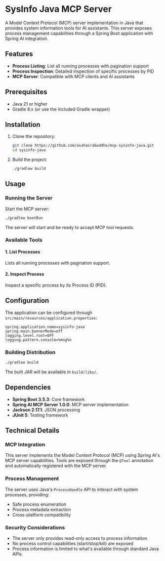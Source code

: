 # SysInfo Java MCP Server

A Model Context Protocol (MCP) server implementation in Java that provides system information tools for AI assistants. This server exposes process management capabilities through a Spring Boot application with Spring AI integration.

## Features

- **Process Listing**: List all running processes with pagination support
- **Process Inspection**: Detailed inspection of specific processes by PID
- **MCP Server**: Compatible with MCP clients and AI assistants

## Prerequisites

- Java 21 or higher
- Gradle 8.x (or use the included Gradle wrapper)

## Installation

1. Clone the repository:
   ```bash
   git clone https://github.com/asahasrabuddhe/mcp-sysinfo-java.git
   cd sysinfo-java
   ```

2. Build the project:
   ```bash
   ./gradlew build
   ```

## Usage

### Running the Server

Start the MCP server:
```bash
./gradlew bootRun
```

The server will start and be ready to accept MCP tool requests.

### Available Tools

#### 1. List Processes
Lists all running processes with pagination support.

#### 2. Inspect Process
Inspect a specific process by its Process ID (PID).

## Configuration

The application can be configured through `src/main/resources/application.properties`:

```properties
spring.application.name=sysinfo-java
spring.main.bannerMode=off
logging.level.root=OFF
logging.pattern.console=%msg%n
```

### Building Distribution

```bash
./gradlew build
```

The built JAR will be available in `build/libs/`.

## Dependencies

- **Spring Boot 3.5.3**: Core framework
- **Spring AI MCP Server 1.0.0**: MCP server implementation
- **Jackson 2.17.1**: JSON processing
- **JUnit 5**: Testing framework

## Technical Details

### MCP Integration

This server implements the Model Context Protocol (MCP) using Spring AI's MCP server capabilities. Tools are exposed through the `@Tool` annotation and automatically registered with the MCP server.

### Process Management

The server uses Java's `ProcessHandle` API to interact with system processes, providing:
- Safe process enumeration
- Process metadata extraction
- Cross-platform compatibility

### Security Considerations

- The server only provides read-only access to process information
- No process control capabilities (start/stop/kill) are exposed
- Process information is limited to what's available through standard Java APIs
